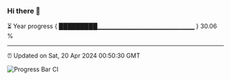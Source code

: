 ### Hi there 👋

⏳ Year progress { █████████▁▁▁▁▁▁▁▁▁▁▁▁▁▁▁▁▁▁▁▁▁ } 30.06 %

---

⏰ Updated on Sat, 20 Apr 2024 00:50:30 GMT

![Progress Bar CI](https://github.com/liununu/liununu/workflows/Progress%20Bar%20CI/badge.svg)
